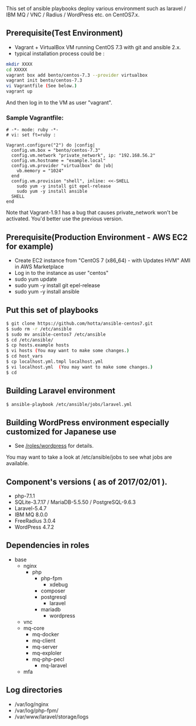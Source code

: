 This set of ansible playbooks deploy various environment such as laravel / IBM MQ / VNC / Radius / WordPress etc. on CentOS7.x.

## Prerequisite(Test Environment)

- Vagrant + VirtualBox VM running CentOS 7.3 with git and ansible 2.x.
- typical installation process could be :

```bash
mkdir XXXX
cd XXXXX
vagrant box add bento/centos-7.3 --provider virtualbox
vagrant init bento/centos-7.3 
vi Vagrantfile (See below.)
vagrant up
```
And then log in to the VM as user "vagrant".

### Sample Vagrantfile:

```Vagrantfile
# -*- mode: ruby -*-
# vi: set ft=ruby :

Vagrant.configure("2") do |config|
  config.vm.box = "bento/centos-7.3"
  config.vm.network "private_network", ip: "192.168.56.2"
  config.vm.hostname = "example.local"
  config.vm.provider "virtualbox" do |vb|
    vb.memory = "1024"
  end
  config.vm.provision "shell", inline: <<-SHELL
    sudo yum -y install git epel-release
    sudo yum -y install ansible
  SHELL
end
```

Note that Vagrant-1.9.1 has a bug that causes private_network won't be activated.  You'd better use the previous version.

## Prerequisite(Production Environment - AWS EC2 for example)

- Create EC2 instance from "CentOS 7 (x86_64) - with Updates HVM" AMI in AWS Marketplace 
- Log in to the instance as user "centos"
- sudo yum update
- sudo yum -y install git epel-release
- sudo yum -y install ansible

## Put this set of playbooks

```bash
$ git clone https://github.com/hotta/ansible-centos7.git
$ sudo rm -r /etc/ansible
$ sudo mv ansible-centos7 /etc/ansible
$ cd /etc/ansible/
$ cp hosts.example hosts
$ vi hosts (You may want to make some changes.)
$ cd host_vars
$ cp localhost.yml.tmpl localhost.yml
$ vi localhost.yml  (You may want to make some changes.)
$ cd
```

## Building Laravel environment 

```bash
$ ansible-playbook /etc/ansible/jobs/laravel.yml
```

## Building WordPress environment especially customized for Japanese use

- See [/roles/wordpress](https://github.com/hotta/ansible-centos7/tree/master/roles/wordpress) for details.

You may want to take a look at /etc/ansible/jobs to see what jobs are
available.

## Component's versions ( as of 2017/02/01 ).

- php-7.1.1
- SQLite-3.7.17 / MariaDB-5.5.50 / PostgreSQL-9.6.3
- Laravel-5.4.7
- IBM MQ 8.0.0
- FreeRadius 3.0.4
- WordPress 4.7.2

## Dependencies in roles

- base
  - nginx
    - php
      - php-fpm
        - xdebug
      - composer
      - postgresql
        - laravel
      - mariadb
        - wordpress
  - vnc
  - mq-core
    - mq-docker
    - mq-client
    - mq-server
    - mq-exploler
    - mq-php-pecl
      - mq-laravel
  - mfa

## Log directories

- /var/log/nginx
- /var/log/php-fpm/
- /var/www/laravel/storage/logs
